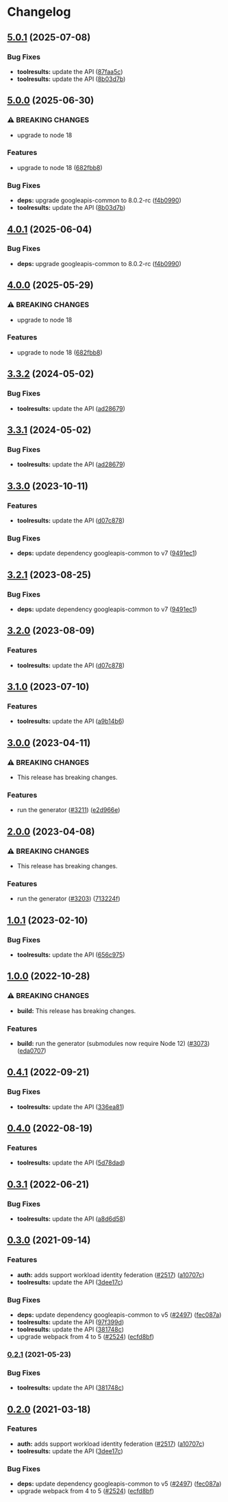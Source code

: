 # Changelog

## [5.0.1](https://github.com/googleapis/google-api-nodejs-client/compare/toolresults-v5.0.0...toolresults-v5.0.1) (2025-07-08)


### Bug Fixes

* **toolresults:** update the API ([87faa5c](https://github.com/googleapis/google-api-nodejs-client/commit/87faa5c4b2939361fbc216c9394ca4dbe4e5a578))
* **toolresults:** update the API ([8b03d7b](https://github.com/googleapis/google-api-nodejs-client/commit/8b03d7bd30ff529cf3d785c2b2ae84c7cfed5406))

## [5.0.0](https://github.com/googleapis/google-api-nodejs-client/compare/toolresults-v4.0.1...toolresults-v5.0.0) (2025-06-30)


### ⚠ BREAKING CHANGES

* upgrade to node 18

### Features

* upgrade to node 18 ([682fbb8](https://github.com/googleapis/google-api-nodejs-client/commit/682fbb869189ae92b3e9a194d37d0548af0c1f92))


### Bug Fixes

* **deps:** upgrade googleapis-common to 8.0.2-rc ([f4b0990](https://github.com/googleapis/google-api-nodejs-client/commit/f4b099071040cfbcfe4a2e7d487d45ee93b369e0))
* **toolresults:** update the API ([8b03d7b](https://github.com/googleapis/google-api-nodejs-client/commit/8b03d7bd30ff529cf3d785c2b2ae84c7cfed5406))

## [4.0.1](https://github.com/googleapis/google-api-nodejs-client/compare/toolresults-v4.0.0...toolresults-v4.0.1) (2025-06-04)


### Bug Fixes

* **deps:** upgrade googleapis-common to 8.0.2-rc ([f4b0990](https://github.com/googleapis/google-api-nodejs-client/commit/f4b099071040cfbcfe4a2e7d487d45ee93b369e0))

## [4.0.0](https://github.com/googleapis/google-api-nodejs-client/compare/toolresults-v3.3.2...toolresults-v4.0.0) (2025-05-29)


### ⚠ BREAKING CHANGES

* upgrade to node 18

### Features

* upgrade to node 18 ([682fbb8](https://github.com/googleapis/google-api-nodejs-client/commit/682fbb869189ae92b3e9a194d37d0548af0c1f92))

## [3.3.2](https://github.com/googleapis/google-api-nodejs-client/compare/toolresults-v3.3.1...toolresults-v3.3.2) (2024-05-02)


### Bug Fixes

* **toolresults:** update the API ([ad28679](https://github.com/googleapis/google-api-nodejs-client/commit/ad28679c983fdc6df90a2cfa73175f7d6f41c741))

## [3.3.1](https://github.com/googleapis/google-api-nodejs-client/compare/toolresults-v3.3.0...toolresults-v3.3.1) (2024-05-02)


### Bug Fixes

* **toolresults:** update the API ([ad28679](https://github.com/googleapis/google-api-nodejs-client/commit/ad28679c983fdc6df90a2cfa73175f7d6f41c741))

## [3.3.0](https://github.com/googleapis/google-api-nodejs-client/compare/toolresults-v3.2.1...toolresults-v3.3.0) (2023-10-11)


### Features

* **toolresults:** update the API ([d07c878](https://github.com/googleapis/google-api-nodejs-client/commit/d07c8782d3a7f80696b468e712003997c3a48389))


### Bug Fixes

* **deps:** update dependency googleapis-common to v7 ([9491ec1](https://github.com/googleapis/google-api-nodejs-client/commit/9491ec1cdc3c413e7d73edcfcd59cf5c28a7c855))

## [3.2.1](https://github.com/googleapis/google-api-nodejs-client/compare/toolresults-v3.2.0...toolresults-v3.2.1) (2023-08-25)


### Bug Fixes

* **deps:** update dependency googleapis-common to v7 ([9491ec1](https://github.com/googleapis/google-api-nodejs-client/commit/9491ec1cdc3c413e7d73edcfcd59cf5c28a7c855))

## [3.2.0](https://github.com/googleapis/google-api-nodejs-client/compare/toolresults-v3.1.0...toolresults-v3.2.0) (2023-08-09)


### Features

* **toolresults:** update the API ([d07c878](https://github.com/googleapis/google-api-nodejs-client/commit/d07c8782d3a7f80696b468e712003997c3a48389))

## [3.1.0](https://github.com/googleapis/google-api-nodejs-client/compare/toolresults-v3.0.0...toolresults-v3.1.0) (2023-07-10)


### Features

* **toolresults:** update the API ([a9b14b6](https://github.com/googleapis/google-api-nodejs-client/commit/a9b14b62afd13081e59483375b601635b2e61334))

## [3.0.0](https://github.com/googleapis/google-api-nodejs-client/compare/toolresults-v2.0.0...toolresults-v3.0.0) (2023-04-11)


### ⚠ BREAKING CHANGES

* This release has breaking changes.

### Features

* run the generator ([#3211](https://github.com/googleapis/google-api-nodejs-client/issues/3211)) ([e2d966e](https://github.com/googleapis/google-api-nodejs-client/commit/e2d966e089bf8e743dbfc83af8ef3b37a0f4c83d))

## [2.0.0](https://github.com/googleapis/google-api-nodejs-client/compare/toolresults-v1.0.1...toolresults-v2.0.0) (2023-04-08)


### ⚠ BREAKING CHANGES

* This release has breaking changes.

### Features

* run the generator ([#3203](https://github.com/googleapis/google-api-nodejs-client/issues/3203)) ([713224f](https://github.com/googleapis/google-api-nodejs-client/commit/713224fe0271843ea61b5d5cbd434ed2aa7b4d69))

## [1.0.1](https://github.com/googleapis/google-api-nodejs-client/compare/toolresults-v1.0.0...toolresults-v1.0.1) (2023-02-10)


### Bug Fixes

* **toolresults:** update the API ([656c975](https://github.com/googleapis/google-api-nodejs-client/commit/656c9754fde6b7d46238b0873ebe1f1acb7501f3))

## [1.0.0](https://github.com/googleapis/google-api-nodejs-client/compare/toolresults-v0.4.1...toolresults-v1.0.0) (2022-10-28)


### ⚠ BREAKING CHANGES

* **build:** This release has breaking changes.

### Features

* **build:** run the generator (submodules now require Node 12) ([#3073](https://github.com/googleapis/google-api-nodejs-client/issues/3073)) ([eda0707](https://github.com/googleapis/google-api-nodejs-client/commit/eda07079dadab46a80b6f9ede618f4f43030169e))

## [0.4.1](https://github.com/googleapis/google-api-nodejs-client/compare/toolresults-v0.4.0...toolresults-v0.4.1) (2022-09-21)


### Bug Fixes

* **toolresults:** update the API ([336ea81](https://github.com/googleapis/google-api-nodejs-client/commit/336ea811b6ff4de3683bc85eb8c9abd762f3d6ba))

## [0.4.0](https://github.com/googleapis/google-api-nodejs-client/compare/toolresults-v0.3.1...toolresults-v0.4.0) (2022-08-19)


### Features

* **toolresults:** update the API ([5d78dad](https://github.com/googleapis/google-api-nodejs-client/commit/5d78dad8fd7184deb61f3e24b01c9578f2614161))

## [0.3.1](https://github.com/googleapis/google-api-nodejs-client/compare/toolresults-v0.3.0...toolresults-v0.3.1) (2022-06-21)


### Bug Fixes

* **toolresults:** update the API ([a8d6d58](https://github.com/googleapis/google-api-nodejs-client/commit/a8d6d58dbdf43df72fdab357a6c04d50746cce30))

## [0.3.0](https://www.github.com/googleapis/google-api-nodejs-client/compare/toolresults-v0.2.1...toolresults-v0.3.0) (2021-09-14)


### Features

* **auth:** adds support workload identity federation ([#2517](https://www.github.com/googleapis/google-api-nodejs-client/issues/2517)) ([a10707c](https://www.github.com/googleapis/google-api-nodejs-client/commit/a10707c477759e7c9ef6360a2fe800856fb600c1))
* **toolresults:** update the API ([3dee17c](https://www.github.com/googleapis/google-api-nodejs-client/commit/3dee17c99941cc13a43c082f75a7efdec8bde27a))


### Bug Fixes

* **deps:** update dependency googleapis-common to v5 ([#2497](https://www.github.com/googleapis/google-api-nodejs-client/issues/2497)) ([fec087a](https://www.github.com/googleapis/google-api-nodejs-client/commit/fec087abcf3d994dd41c3ffa0a0c12b1f9f09dae))
* **toolresults:** update the API ([97f399d](https://www.github.com/googleapis/google-api-nodejs-client/commit/97f399dc59561e8a2328fc94c20ed4a84a9329df))
* **toolresults:** update the API ([381748c](https://www.github.com/googleapis/google-api-nodejs-client/commit/381748ca5cac315a96df1041a60dc0af5cf0e8d4))
* upgrade webpack from 4 to 5  ([#2524](https://www.github.com/googleapis/google-api-nodejs-client/issues/2524)) ([ecfd8bf](https://www.github.com/googleapis/google-api-nodejs-client/commit/ecfd8bfcd06e1beabff7ec9a8c4000222379eb8d))

### [0.2.1](https://www.github.com/googleapis/google-api-nodejs-client/compare/toolresults-v0.2.0...toolresults-v0.2.1) (2021-05-23)


### Bug Fixes

* **toolresults:** update the API ([381748c](https://www.github.com/googleapis/google-api-nodejs-client/commit/381748ca5cac315a96df1041a60dc0af5cf0e8d4))

## [0.2.0](https://www.github.com/googleapis/google-api-nodejs-client/compare/toolresults-v0.1.0...toolresults-v0.2.0) (2021-03-18)


### Features

* **auth:** adds support workload identity federation ([#2517](https://www.github.com/googleapis/google-api-nodejs-client/issues/2517)) ([a10707c](https://www.github.com/googleapis/google-api-nodejs-client/commit/a10707c477759e7c9ef6360a2fe800856fb600c1))
* **toolresults:** update the API ([3dee17c](https://www.github.com/googleapis/google-api-nodejs-client/commit/3dee17c99941cc13a43c082f75a7efdec8bde27a))


### Bug Fixes

* **deps:** update dependency googleapis-common to v5 ([#2497](https://www.github.com/googleapis/google-api-nodejs-client/issues/2497)) ([fec087a](https://www.github.com/googleapis/google-api-nodejs-client/commit/fec087abcf3d994dd41c3ffa0a0c12b1f9f09dae))
* upgrade webpack from 4 to 5  ([#2524](https://www.github.com/googleapis/google-api-nodejs-client/issues/2524)) ([ecfd8bf](https://www.github.com/googleapis/google-api-nodejs-client/commit/ecfd8bfcd06e1beabff7ec9a8c4000222379eb8d))
